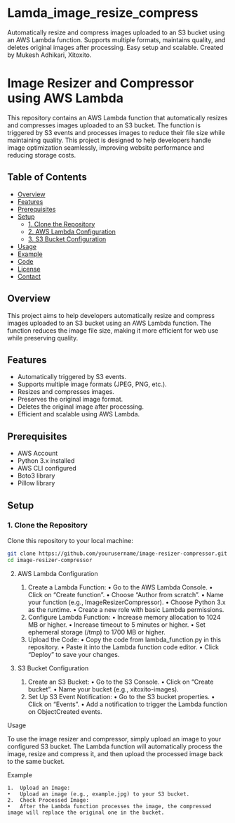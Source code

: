 # Lamda_image_resize_compress
Automatically resize and compress images uploaded to an S3 bucket using an AWS Lambda function. Supports multiple formats, maintains quality, and deletes original images after processing. Easy setup and scalable. Created by Mukesh Adhikari, Xitoxito.


# Image Resizer and Compressor using AWS Lambda

This repository contains an AWS Lambda function that automatically resizes and compresses images uploaded to an S3 bucket. The function is triggered by S3 events and processes images to reduce their file size while maintaining quality. This project is designed to help developers handle image optimization seamlessly, improving website performance and reducing storage costs.

## Table of Contents

- [Overview](#overview)
- [Features](#features)
- [Prerequisites](#prerequisites)
- [Setup](#setup)
  - [1. Clone the Repository](#1-clone-the-repository)
  - [2. AWS Lambda Configuration](#2-aws-lambda-configuration)
  - [3. S3 Bucket Configuration](#3-s3-bucket-configuration)
- [Usage](#usage)
- [Example](#example)
- [Code](#code)
- [License](#license)
- [Contact](#contact)

## Overview

This project aims to help developers automatically resize and compress images uploaded to an S3 bucket using an AWS Lambda function. The function reduces the image file size, making it more efficient for web use while preserving quality.

## Features

- Automatically triggered by S3 events.
- Supports multiple image formats (JPEG, PNG, etc.).
- Resizes and compresses images.
- Preserves the original image format.
- Deletes the original image after processing.
- Efficient and scalable using AWS Lambda.

## Prerequisites

- AWS Account
- Python 3.x installed
- AWS CLI configured
- Boto3 library
- Pillow library

## Setup

### 1. Clone the Repository

Clone this repository to your local machine:

```sh
git clone https://github.com/yourusername/image-resizer-compressor.git
cd image-resizer-compressor
```



2. AWS Lambda Configuration

	1.	Create a Lambda Function:
	•	Go to the AWS Lambda Console.
	•	Click on “Create function”.
	•	Choose “Author from scratch”.
	•	Name your function (e.g., ImageResizerCompressor).
	•	Choose Python 3.x as the runtime.
	•	Create a new role with basic Lambda permissions.
	2.	Configure Lambda Function:
	•	Increase memory allocation to 1024 MB or higher.
	•	Increase timeout to 5 minutes or higher.
	•	Set ephemeral storage (/tmp) to 1700 MB or higher.
	3.	Upload the Code:
	•	Copy the code from lambda_function.py in this repository.
	•	Paste it into the Lambda function code editor.
	•	Click “Deploy” to save your changes.

3. S3 Bucket Configuration

	1.	Create an S3 Bucket:
	•	Go to the S3 Console.
	•	Click on “Create bucket”.
	•	Name your bucket (e.g., xitoxito-images).
	2.	Set Up S3 Event Notification:
	•	Go to the S3 bucket properties.
	•	Click on “Events”.
	•	Add a notification to trigger the Lambda function on ObjectCreated events.

Usage

To use the image resizer and compressor, simply upload an image to your configured S3 bucket. The Lambda function will automatically process the image, resize and compress it, and then upload the processed image back to the same bucket.

Example

	1.	Upload an Image:
	•	Upload an image (e.g., example.jpg) to your S3 bucket.
	2.	Check Processed Image:
	•	After the Lambda function processes the image, the compressed image will replace the original one in the bucket.

 
